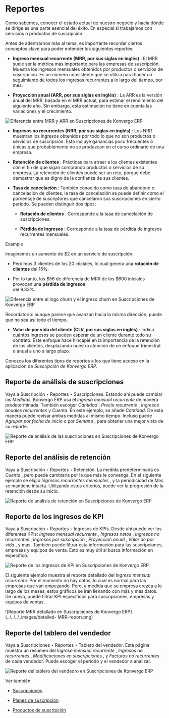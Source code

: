 # Reportes

Como sabemos, conocer el estado actual de nuestro negocio y hacia dónde se
dirige es una parte esencial del éxito. En especial si trabajamos con
servicios o productos de suscripción.

Antes de adentrarnos más al tema, es importante recordar ciertos conceptos
clave para poder entender los siguientes reportes:

  * **Ingreso mensual recurrente (MRR, por sus siglas en inglés)** : El MRR suele ser la métrica más importante para las empresas de suscripción. Muestra los ingresos mensuales obtenidos por productos o servicios de suscripción. Es un número consistente que se utiliza para hacer un seguimiento de todos los ingresos recurrentes a lo largo del tiempo, por mes.

  * **Proyección anual (ARR, por sus siglas en inglés)** : La ARR es la versión anual del MRR, basada en el MRR actual, para estimar el rendimiento del siguiente año. Sin embargo, esta estimación no tiene en cuenta las variaciones y el crecimiento.

![Diferencia entre MRR y ARR en Suscripciones de
Konvergo ERP](../../../_images/difference-between-MRR-and-ARR.png)

  * **Ingresos no recurrentes (NRR, por sus siglas en inglés)** : Los NRR muestran los ingresos obtenidos por todo lo que no son productos o servicios de suscripción. Esto incluye ganancias poco frecuentes o únicas que probablemente no se produzcan en el curso ordinario de una empresa.

  * **Retención de clientes** : Prácticas para atraer a los clientes existentes con el fin de que sigan comprando productos o servicios de su empresa. La retención de clientes puede ser un reto, porque debe demostrar que es digno de la confianza de sus clientes.

  * **Tasa de cancelación** : También conocido como tasa de abandono o cancelación de clientes, la tasa de cancelación se puede definir como el porcentaje de suscriptores que cancelaron sus suscripciones en cierto periodo. Se pueden distinguir dos tipos:

    * **Rotación de clientes** : Corresponde a la tasa de cancelación de suscripciones.

    * **Pérdida de ingresos** : Corresponde a la tasa de pérdida de ingresos recurrentes mensuales.

<div class="alert alert-success">
<p class="alert-title">
Example</p><p>Imaginemos un aumento de $2 en un servicio de suscripción.</p>
<ul>
<li><p>Perdimos 3 clientes de los 20 iniciales, lo cual genera una <b>rotación de clientes</b> del 15%.</p></li>
<li><div class="line-block">
<div class="line">Por lo tanto, los $56 de diferencia de MRR de los $600 iniciales provocan una <b>pérdida de ingresos</b></div>
<div class="line">del 9.33%.</div>
</div>
</li>
</ul>
<img alt="Diferencia entre el logo churn y el ingreso churn en Suscripciones de Konvergo ERP" class="align-center" src="../../../_images/difference-between-logo-churn-and-revenue-churn.png"/>
<p>Recordatorio: aunque parece que avanzan hacia la misma dirección, puede que no sea así todo el tiempo.</p>
</div>

  * **Valor de por vida del cliente (CLV, por sus siglas en inglés)** : Indica cuántos ingresos se pueden esperar de un cliente durante todo su contrato. Este enfoque hace hincapié en la importancia de la retención de los clientes, desplazando nuestra atención de un enfoque trimestral o anual a uno a largo plazo.

Conozca los diferentes tipos de reportes a los que tiene acceso en la
aplicación de _Suscripción de Konvergo ERP_.

## Reporte de análisis de suscripciones

Vaya a Suscripción ‣ Reportes ‣ Suscripciones. Estando ahí puede cambiar las
_Medidas_. Konvergo ERP usa el _Ingreso mensual recurrente_ de manera predeterminada.
También escoger _Cantidad_ , _Precio recurrente_ , _Ingresos anuales
recurrentes_ y _Cuenta_. En este ejemplo, se añade _Cantidad_. De esta manera
puede revisar ambas medidas al mismo tiempo. Incluso puede _Agrupar por fecha
de inicio_ o por _Semana_ , para obtener una mejor vista de su reporte.

![Reporte de análisis de las suscripciones en Suscripciones de
Konvergo ERP](../../../_images/subscriptions-analysis-report.png)

## Reporte del análisis de retención

Vaya a Suscripción ‣ Reportes ‣ Retención. La medida predeterminada es
_Cuenta_ , pero puede cambiarla por la que más le convenga. En el siguiente
ejemplo se eligió _Ingresos recurrentes mensuales_ , y la periodicidad de
_Mes_ se mantiene intacta. Utilizando estos criterios, puede ver la progresión
de la retención desde su inicio.

![Reporte de análisis de retención en Suscripciones de
Konvergo ERP](../../../_images/retention-analysis-report.png)

## Reporte de los ingresos de KPI

Vaya a Suscripción ‣ Reportes ‣ Ingresos de KPIs. Desde ahí puede ver los
diferentes KPIs: _Ingreso mensual recurrente_ , _Ingresos netos_ , _Ingresos
no recurrentes_ , _Ingresos por suscripción_ , _Proyección anual_ , _Valor de
por vida_ , y más. También puede filtrar esta información para las
suscripciones, empresas y equipos de venta. Esto es muy útil si busca
información en específico.

![Reporte de los ingresos de KPI en Suscripciones de Konvergo ERP
](../../../_images/revenue-KPIs-report.png)

El siguiente ejemplo muestra el reporte detallado del _Ingreso mensual
recurrente_. Por el momento no hay datos, lo cual es normal para las empresas
que van empezando. Pero, a medida que su empresa crezca a lo largo de los
meses, estos gráficos se irán llenando con más y más datos. De nuevo, puede
filtrar KPI específicos para suscripciones, empresas y equipos de ventas.

![Reporte MRR detallado en Suscripciones de Konvergo ERP](../../../_images/detailed-
MRR-report.png)

## Reporte del tablero del vendedor

Vaya a Suscripciones ‣ Reportes ‣ Tablero del vendedor. Esta página muestra un
resumen del _Ingreso mensual recurrente_ , _Ingresos no recurrentes_ ,
_Modificaciones en suscripciones_ , y _Facturas no recurrentes_ de cada
vendedor. Puede escoger el periodo y el vendedor a analizar.

![Reporte del tablero del vendedro en Suscripciones de Konvergo ERP
](../../../_images/salesperson-dashboard-report.png) <div class="alert alert-secondary">
<p class="alert-title">
Ver también</p><ul>
<li><p><a href="../subscriptions">Suscripciones</a></p></li>
<li><p><a href="plans">Planes de suscripción</a></p></li>
<li><p><a href="products">Productos de suscripción</a></p></li>
</ul>
</div>

